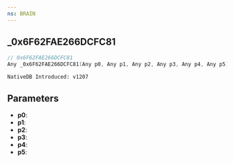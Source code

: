```yaml
---
ns: BRAIN
---
```

## _0x6F62FAE266DCFC81

```c
// 0x6F62FAE266DCFC81
Any _0x6F62FAE266DCFC81(Any p0, Any p1, Any p2, Any p3, Any p4, Any p5);
```

```
NativeDB Introduced: v1207
```

## Parameters
* **p0**:
* **p1**:
* **p2**:
* **p3**:
* **p4**:
* **p5**:
